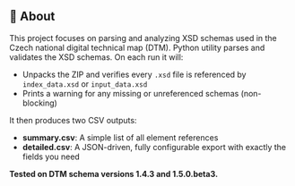 ## 📘 About

This project focuses on parsing and analyzing XSD schemas used in the Czech national digital technical map (DTM). Python utility parses and validates the XSD schemas. On each run it will:

- Unpacks the ZIP and verifies every `.xsd` file is referenced by `index_data.xsd` or `input_data.xsd`  
- Prints a warning for any missing or unreferenced schemas (non-blocking)  

It then produces two CSV outputs:

- **summary.csv**: A simple list of all element references  
- **detailed.csv**: A JSON-driven, fully configurable export with exactly the fields you need

**Tested on DTM schema versions 1.4.3 and 1.5.0.beta3.**
